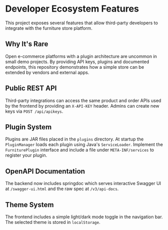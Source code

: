 # Developer Ecosystem Features

This project exposes several features that allow third-party developers to integrate with the furniture store platform.

## Why It's Rare

Open e-commerce platforms with a plugin architecture are uncommon in small demo projects. By providing API keys, plugins and documented endpoints, this repository demonstrates how a simple store can be extended by vendors and external apps.

## Public REST API

Third-party integrations can access the same product and order APIs used by the frontend by providing an `X-API-KEY` header. Admins can create new keys via `POST /api/apikeys`.

## Plugin System

Plugins are JAR files placed in the `plugins` directory. At startup the `PluginManager` loads each plugin using Java's `ServiceLoader`. Implement the `FurniturePlugin` interface and include a file under `META-INF/services` to register your plugin.

## OpenAPI Documentation

The backend now includes springdoc which serves interactive Swagger UI at `/swagger-ui.html` and the raw spec at `/v3/api-docs`.

## Theme System

The frontend includes a simple light/dark mode toggle in the navigation bar. The selected theme is stored in `localStorage`.
